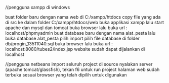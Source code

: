 //pengguna xampp di windows

buat folder baru dengan nama web di C:/xampp/htdocs
copy file yang ada di src ke dalam folder C:/xampp/htdocs/web
buka applikasi xampp lalu start apache dan mysql dan tomcat
buka browser lalu buka url : localhost/phpmyadmin
buat database baru dengan nama alat_pesta
lalu buka database alat_pesta pilih import
pilih file database di folder db/progin_13511040.sql
buka browser lalu buka url : localhost:8080/tubes2/index.jsp
website sudah dapat dijalankan di localhost

//pengguna netbeans
import seluruh project di source
nyalakan server (apache tomcat/glassfish), tekan f6 untuk run project
halaman web sudah terbuka sesuai browser yang telah dipilih untuk digunakan
